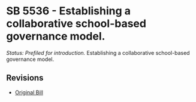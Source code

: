 # SB 5536 - Establishing a collaborative school-based governance model.
*Status: Prefiled for introduction.*
Establishing a collaborative school-based governance model.

## Revisions
* [Original Bill](1/)